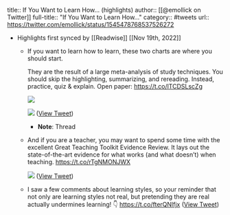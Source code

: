 title:: If You Want to Learn How... (highlights)
author:: [[@emollick on Twitter]]
full-title:: "If You Want to Learn How..."
category:: #tweets
url:: https://twitter.com/emollick/status/1545478768537526272

- Highlights first synced by [[Readwise]] [[Nov 19th, 2022]]
	- If you want to learn how to learn, these two charts are where you should start.
	  
	  They are the result of a large meta-analysis of study techniques. You should skip the highlighting, summarizing, and rereading. Instead, practice, quiz & explain. Open paper: https://t.co/lTCDSLscZg 
	  
	  ![](https://pbs.twimg.com/media/FXKkv4kXwAMxOgA.jpg) 
	  
	  ![](https://pbs.twimg.com/media/FXKkv4kXkAMdxDp.jpg) ([View Tweet](https://twitter.com/emollick/status/1545478768537526272))
		- **Note**: Thread
	- And if you are a teacher, you may want to spend some time with the excellent Great Teaching Toolkit Evidence Review. It lays out the state-of-the-art evidence for what works (and what doesn’t) when teaching. https://t.co/rTgNMONJWX 
	  
	  ![](https://pbs.twimg.com/media/FXK9lyhWQAYWXwG.jpg) ([View Tweet](https://twitter.com/emollick/status/1545506083287998466))
	- I saw a few comments about learning styles, so your reminder that not only are learning styles not real, but pretending they are real actually undermines learning! 👇 https://t.co/fterQNlfjx ([View Tweet](https://twitter.com/emollick/status/1545558421340127232))